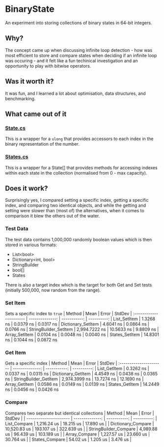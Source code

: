 # BinaryState
An experiment into storing collections of binary states in 64-bit integers.

## Why?
The concept came up when discussing infinite loop detection - how was most efficient to store and compare states when deciding if an infinite loop was occuring - and it felt like a fun techinical investigation and an opportunity to play with bitwise operators.

## Was it worth it?
It was fun, and I learned a lot about optimisation, data structures, and benchmarking.

## What came out of it
### [State.cs](https://github.com/SimonCull/BinaryState/blob/master/BinaryState/State.cs)

This is a wrapper for a `ulong` that provides accessors to each index in the binary representation of the number.

### [States.cs](https://github.com/SimonCull/BinaryState/blob/master/BinaryState/States.cs)

This is a wrapper for a State[] that provides methods for accessing indexes within each state in the collection (normalised from 0 - max capacity).

## Does it work?
Surprisingly yes, I compared setting a specific index, getting a specific index, and comparing two identical objects, and while the getting and setting were slower than (most of) the alternatives, when it comes to comparison it blew the others out of the water.

### Test Data
The test data contains 1,000,000 randomly boolean values which is then stored in various formats:
* List\<bool>
* Dictionary<int, bool>
* StringBuilder
* bool[]
* States
  
There is also a target index which is the target for both Get and Set tests (initially 500,000, now random from the range).

### Set Item
Sets a specific index to `true`
| Method | Mean | Error | StdDev
| :----------------------   | --------------:   | -----------:  | ----------:
| List_SetItem | 1.3268 ns | 0.0379 ns | 0.0317 ns
| Dictionary_SetItem | 4.6041 ns | 0.0864 ns | 0.0766 ns
| StringBuilder_SetItem | 2,994.7222 ns | 10.5633 ns | 9.8809 ns
| Array_SetItem | 0.0104 ns | 0.0048 ns | 0.0040 ns
| States_SetItem | 14.8301 ns | 0.1044 ns | 0.0872 ns

### Get Item
Gets a specific index
| Method | Mean | Error | StdDev
| :----------------------   | --------------:   | -----------:  | ----------:
| List_GetItem | 0.3262 ns | 0.0337 ns | 0.0315 ns
| Dictionary_GetItem | 4.4549 ns | 0.0438 ns | 0.0365 ns
| StringBuilder_GetItem | 2,974.3999 ns | 13.7274 ns | 12.1690 ns
| Array_GetItem | 0.0586 ns | 0.0149 ns | 0.0139 ns
| States_GetItem | 14.2449 ns | 0.0456 ns | 0.0426 ns

### Compare
Compares two separate but identical collections
| Method | Mean | Error | StdDev |
| ----------------------  | --------------:   | -----------:  | ----------:
| List_Compare | 1,216.24 us | 18.215 us | 17.890 us |
| Dictionary_Compare | 10,520.83 us | 193.107 us | 322.639 us |
| StringBuilder_Compare | 4,989.88 us | 96.439 us | 103.189 us |
| Array_Compare | 1,227.57 us | 23.660 us | 30.764 us |
| States_Compare | 54.02 us | 1.205 us | 3.476 us |
